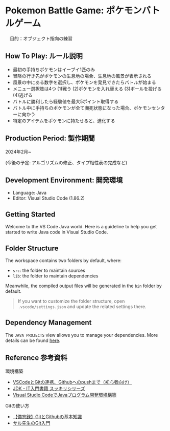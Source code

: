 # Pokemon Battle Game: ポケモンバトルゲーム 
　目的：オブジェクト指向の練習

## How To Play: ルール説明
* 最初の手持ちポケモンはイーブイ1匹のみ
* 冒険の行き先がポケモンの生息地の場合、生息地の風景が表示される
* 風景の中にある数字を選択し、ポケモンを発見できたらバトルが始まる
* メニュー選択肢は4つ (1)戦う (2)ポケモンを入れ替える (3)ボールを投げる (4)逃げる
* バトルに勝利したら経験値を最大5ポイント取得する
* バトル中に手持ちのポケモンが全て瀕死状態になった場合、ポケモンセンターに向かう
* 特定のアイテムをポケモンに持たせると、進化する

## Production Period: 製作期間
2024年2月~

(今後の予定: アルゴリズムの修正、タイプ相性表の完成など)

## Development Environment: 開発環境
* Language: Java
* Editor: Visual Studio Code (1.86.2)

## Getting Started

Welcome to the VS Code Java world. Here is a guideline to help you get started to write Java code in Visual Studio Code.

## Folder Structure

The workspace contains two folders by default, where:

- `src`: the folder to maintain sources
- `lib`: the folder to maintain dependencies

Meanwhile, the compiled output files will be generated in the `bin` folder by default.

> If you want to customize the folder structure, open `.vscode/settings.json` and update the related settings there.

## Dependency Management

The `JAVA PROJECTS` view allows you to manage your dependencies. More details can be found [here](https://github.com/microsoft/vscode-java-dependency#manage-dependencies).

## Reference 参考資料

環境構築
* [VSCodeとGitの連携、Githubへのpushまで（初心者向け）](https://qiita.com/midori-game/items/0abf0013a70790518738)
* [JDK - IT入門書籍 スッキリシリーズ](https://sukkiri.jp/technologies/processors/jdk)
* [Visual Studio CodeでJavaプログラム開発環境構築](https://qiita.com/brgd/items/da54e5db258bc9d2538a)

Gitの使い方
* [【備忘録】GitとGithubの基本知識](https://qiita.com/moonbass630/items/383fc8300a83784e4c82)
* [サル先生のGit入門](https://backlog.com/ja/git-tutorial/)

